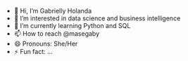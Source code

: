 - 👋 Hi, I’m Gabrielly Holanda
- 👀 I’m interested in data science and business intelligence
- 🌱 I’m currently learning Python and SQL
- 📫 How to reach @masegaby
- 😄 Pronouns: She/Her
- ⚡ Fun fact: ...

<!---
masegaby/masegaby is a ✨ special ✨ repository because its `README.md` (this file) appears on your GitHub profile.
You can click the Preview link to take a look at your changes.
--->
